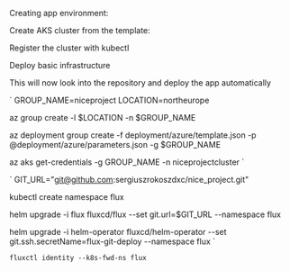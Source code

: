 Creating app environment:

Create AKS cluster from the template:

Register the cluster with kubectl

Deploy basic infrastructure

This will now look into the repository and deploy the app automatically


`
GROUP_NAME=niceproject
LOCATION=northeurope

az group create -l $LOCATION -n $GROUP_NAME

az deployment group create -f deployment/azure/template.json -p @deployment/azure/parameters.json -g $GROUP_NAME

az aks get-credentials -g GROUP_NAME -n niceprojectcluster
`

`
GIT_URL="git@github.com:sergiuszrokoszdxc/nice_project.git"

kubectl create namespace flux

helm upgrade -i flux fluxcd/flux --set git.url=$GIT_URL --namespace flux

helm upgrade -i helm-operator fluxcd/helm-operator --set git.ssh.secretName=flux-git-deploy --namespace flux
`

`
fluxctl identity --k8s-fwd-ns flux
`